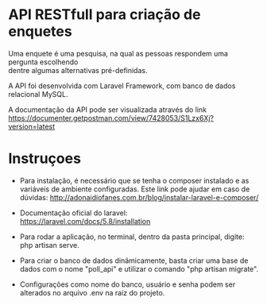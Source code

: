 # API RESTfull para criação de enquetes
Uma	enquete	é	uma	pesquisa,	na	qual	as	pessoas	respondem	uma	pergunta	escolhendo	
dentre	algumas	alternativas	pré-definidas.

A API foi desenvolvida com Laravel Framework, com banco de dados relacional MySQL.

A documentação da API pode ser visualizada através do link
https://documenter.getpostman.com/view/7428053/S1Lzx6Xj?version=latest

# Instruçoes
- Para instalação, é necessário que se tenha o composer instalado e as variáveis de ambiente configuradas. 
Este link pode ajudar em caso de dúvidas: http://adonaidiofanes.com.br/blog/instalar-laravel-e-composer/ 

- Documentação oficial do laravel: https://laravel.com/docs/5.8/installation
- Para rodar a aplicação, no terminal, dentro da pasta principal, digite: php artisan serve. 
- Para criar o banco de dados dinâmicamente, basta criar uma base de dados com o nome "poll_api" e utilizar o comando "php artisan migrate".
- Configurações como nome do banco, usuário e senha podem ser alterados no arquivo .env na raíz do projeto.
